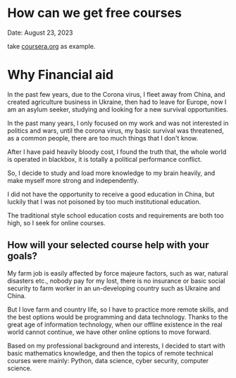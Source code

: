 # How can we get free courses

Date: August 23, 2023

take [coursera.org](http://coursera.org) as example.

# Why Financial aid

In the past few years, due to the Corona virus, I fleet away from China, and created agriculture business in Ukraine, then had to leave for Europe, now I am an asylum seeker, studying and looking for a new survival opportunities.

In the past many years, I only focused on my work and was not interested in politics and wars, until the corona virus, my basic survival was threatened, as a common people, there are too much things that I don't know.

After I have paid heavily bloody cost, I found the truth that, the whole world is operated in blackbox, it is totally a political performance conflict.

So, I decide to study and load more knowledge to my brain heavily, and make myself more strong and independently.

I did not have the opportunity to receive a good education in China, but luckily that I was not poisoned by too much institutional education.

The traditional style school education costs and requirements are both too high, so I seek for online courses.

## **How will your selected course help with your goals?**

My farm job is easily affected by force majeure factors, such as war, natural disasters etc., nobody pay for my lost, there is no insurance or basic social security to farm worker in an un-developing country such as Ukraine and China.

But I love farm and country life, so I have to practice more remote skills, and the best options would be programming and data technology. Thanks to the great age of information technology, when our offline existence in the real world cannot continue, we have other online options to move forward.

Based on my professional background and interests, I decided to start with basic mathematics knowledge, and then the topics of remote technical courses were mainly: Python, data science, cyber security, computer science.
